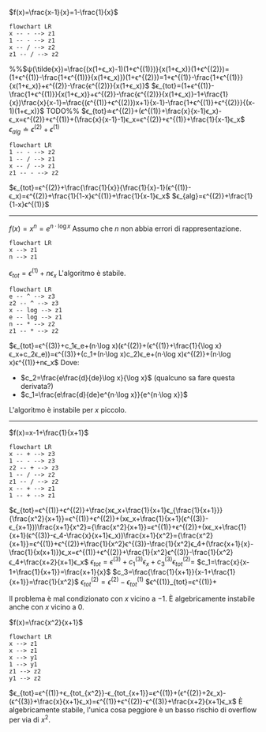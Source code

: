 $f(x)=\frac{x-1}{x}=1-\frac{1}{x}$

```mermaid
flowchart LR
x -- - --> z1
1 -- - --> z1
x -- / --> z2
z1 -- / --> z2
```

%%$ψ(\tilde{x})=\frac{(x(1+ϵ_x)-1)(1+ϵ^{(1)})}{x(1+ϵ_x)}(1+ϵ^{(2)})=(1+ϵ^{(1)}-\frac{1+ϵ^{(1)}}{x(1+ϵ_x)})(1+ϵ^{(2)})=1+ϵ^{(1)}-\frac{1+ϵ^{(1)}}{x(1+ϵ_x)}+ϵ^{(2)}-\frac{ϵ^{(2)}}{x(1+ϵ_x)}$
$ϵ_{tot}=(1+ϵ^{(1)}-\frac{1+ϵ^{(1)}}{x(1+ϵ_x)}+ϵ^{(2)}-\frac{ϵ^{(2)}}{x(1+ϵ_x)}-1+\frac{1}{x})\frac{x}{x-1}=\frac{(ϵ^{(1)}+ϵ^{(2)})x+1}{x-1}-\frac{1+ϵ^{(1)}+ϵ^{(2)}}{(x-1)(1+ϵ_x)}$
TODO%%
$ϵ_{tot}≐ϵ^{(2)}+(ϵ^{(1)}+\frac{x}{x-1}ϵ_x)-ϵ_x=ϵ^{(2)}+ϵ^{(1)}+(\frac{x}{x-1}-1)ϵ_x=ϵ^{(2)}+ϵ^{(1)}+\frac{1}{x-1}ϵ_x$
$ϵ_{alg}≐ϵ^{(2)}+ϵ^{(1)}$


```mermaid
flowchart LR
1 -- - --> z2
1 -- / --> z1
x -- / --> z1
z1 -- - --> z2
```
$ϵ_{tot}=ϵ^{(2)}+\frac{\frac{1}{x}}{\frac{1}{x}-1}(ϵ^{(1)}-ϵ_x)=ϵ^{(2)}+\frac{1}{1-x}ϵ^{(1)}+\frac{1}{x-1}ϵ_x$
$ϵ_{alg}=ϵ^{(2)}+\frac{1}{1-x}ϵ^{(1)}$

---
$f(x)=x^n=e^{n·\log x}$
Assumo che $n$ non abbia errori di rappresentazione.
```mermaid
flowchart LR
x --> z1
n --> z1
```
$ϵ_{tot}=ϵ^{(1)}+nϵ_x$
L'algoritmo è stabile.

```mermaid
flowchart LR
e -- ^ --> z3
z2 -- ^ --> z3
x -- log --> z1
e -- log --> z1
n -- * --> z2
z1 -- * --> z2
```
$ϵ_{tot}=ϵ^{(3)}+c_1ϵ_e+(n·\log x)(ϵ^{(2)}+(ϵ^{(1)}+\frac{1}{\log x}ϵ_x+c_2ϵ_e))=ϵ^{(3)}+(c_1+(n·\log x)c_2)ϵ_e+(n·\log x)ϵ^{(2)}+(n·\log x)ϵ^{(1)}+nϵ_x$
Dove:
- $c_2=\frac{e\frac{d}{de}\log x}{\log x}$ (qualcuno sa fare questa derivata?)
- $c_1=\frac{e\frac{d}{de}e^{n·\log x}}{e^{n·\log x}}$

L'algoritmo è instabile per $x$ piccolo.

---

$f(x)=x-1+\frac{1}{x+1}$
```mermaid
flowchart LR
x -- + --> z3
1 -- - --> z3
z2 -- + --> z3
1 -- / --> z2
z1 -- / --> z2
x -- + --> z1
1 -- + --> z1
```
$ϵ_{tot}=ϵ^{(1)}+ϵ^{(2)}+\frac{xϵ_x+\frac{1}{x+1}ϵ_{\frac{1}{x+1}}}{\frac{x^2}{x+1}}=ϵ^{(1)}+ϵ^{(2)}+(xϵ_x+\frac{1}{x+1}(ϵ^{(3)}-ϵ_{x+1}))\frac{x+1}{x^2}={\frac{x^2}{x+1}}=ϵ^{(1)}+ϵ^{(2)}+(xϵ_x+\frac{1}{x+1}(ϵ^{(3)}-ϵ_4-\frac{x}{x+1}ϵ_x))\frac{x+1}{x^2}={\frac{x^2}{x+1}}=ϵ^{(1)}+ϵ^{(2)}+\frac{1}{x^2}ϵ^{(3)}-\frac{1}{x^2}ϵ_4+(\frac{x+1}{x}-\frac{1}{x(x+1)})ϵ_x=ϵ^{(1)}+ϵ^{(2)}+\frac{1}{x^2}ϵ^{(3)}-\frac{1}{x^2}ϵ_4+\frac{x+2}{x+1}ϵ_x$
$ϵ_{tot}=ϵ^{(3)}+c^{(3)}_1ϵ_x+c^{(3)}_3ϵ^{(2)}_{tot}=$
$c_1=\frac{x}{x-1+\frac{1}{x+1}}=\frac{x+1}{x}$
$c_3=\frac{\frac{1}{x+1}}{x-1+\frac{1}{x+1}}=\frac{1}{x^2}$
$ϵ^{(2)}_{tot}=ϵ^{(2)}-ϵ^{(1)}_{tot}$
$ϵ^{(1)}_{tot}=ϵ^{(1)}+

Il problema è mal condizionato con $x$ vicino a $-1$.
È algebricamente instabile anche con $x$ vicino a $0$.

$f(x)=\frac{x^2}{x+1}$

```mermaid
flowchart LR
x --> z1
x --> z1
x --> y1
1 --> y1
z1 --> z2
y1 --> z2
```
$ϵ_{tot}=ϵ^{(1)}+ϵ_{tot_{x^2}}-ϵ_{tot_{x+1}}=ϵ^{(1)}+(ϵ^{(2)}+2ϵ_x)-(ϵ^{(3)}+\frac{x}{x+1}ϵ_x)=ϵ^{(1)}+ϵ^{(2)}-ϵ^{(3)}+\frac{x+2}{x+1}ϵ_x$
È algebricamente stabile, l'unica cosa peggiore è un basso rischio di overflow per via di $x^2$.
